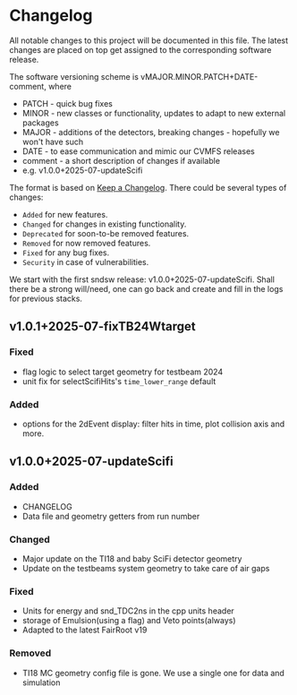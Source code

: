 # Changelog

All notable changes to this project will be documented in this file.
The latest changes are placed on top get assigned to the corresponding
software release.

The software versioning scheme is vMAJOR.MINOR.PATCH+DATE-comment, where
 - PATCH - quick bug fixes
 - MINOR - new classes or functionality, updates to adapt to new external packages
 - MAJOR - additions of the detectors, breaking changes - hopefully we won't have such
 - DATE - to ease communication and mimic our CVMFS releases
 - comment - a short description of changes if available
 - e.g. v1.0.0+2025-07-updateScifi


The format is based on [Keep a Changelog](https://keepachangelog.com/en/1.1.0/).
There could be several types of changes:
- `Added` for new features.
- `Changed` for changes in existing functionality.
- `Deprecated` for soon-to-be removed features.
- `Removed` for now removed features.
- `Fixed` for any bug fixes.
- `Security` in case of vulnerabilities.

We start with the first sndsw release: v1.0.0+2025-07-updateScifi.
Shall there be a strong will/need, one can go back and create and
fill in the logs for previous stacks.

## v1.0.1+2025-07-fixTB24Wtarget

### Fixed

- flag logic to select target geometry for testbeam 2024
- unit fix for selectScifiHits's `time_lower_range` default

### Added

- options for the 2dEvent display: filter hits in time, plot collision axis and more.

## v1.0.0+2025-07-updateScifi

### Added

- CHANGELOG
- Data file and geometry getters from run number

### Changed

- Major update on the TI18 and baby SciFi detector geometry
- Update on the testbeams system geometry to take care of air gaps

### Fixed

- Units for energy and snd_TDC2ns in the cpp units header
- storage of Emulsion(using a flag) and Veto points(always)
- Adapted to the latest FairRoot v19

### Removed

- TI18 MC geometry config file is gone. We use a single one for data and simulation
